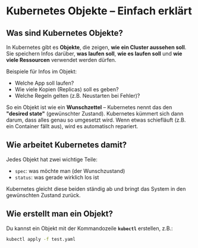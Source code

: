 # Kubernetes Objekte – Einfach erklärt
## Was sind Kubernetes Objekte?

In Kubernetes gibt es **Objekte**, die zeigen, **wie ein Cluster aussehen soll**. Sie speichern Infos darüber, **was laufen soll**, **wie es laufen soll** und **wie viele Ressourcen** verwendet werden dürfen.

Beispiele für Infos im Objekt:
- Welche App soll laufen?
- Wie viele Kopien (Replicas) soll es geben?
- Welche Regeln gelten (z.B. Neustarten bei Fehler)?

So ein Objekt ist wie ein **Wunschzettel** – Kubernetes nennt das den **"desired state"** (gewünschter Zustand). Kubernetes kümmert sich dann darum, dass alles genau so umgesetzt wird. Wenn etwas schiefläuft (z.B. ein Container fällt aus), wird es automatisch repariert.

## Wie arbeitet Kubernetes damit?

Jedes Objekt hat zwei wichtige Teile:
- `spec`: was möchte man (der Wunschzustand)
- `status`: was gerade wirklich los ist

Kubernetes gleicht diese beiden ständig ab und bringt das System in den gewünschten Zustand zurück.

## Wie erstellt man ein Objekt?
Du kannst ein Objekt mit der Kommandozeile **`kubectl`** erstellen, z.B.:

```bash
kubectl apply -f test.yaml

